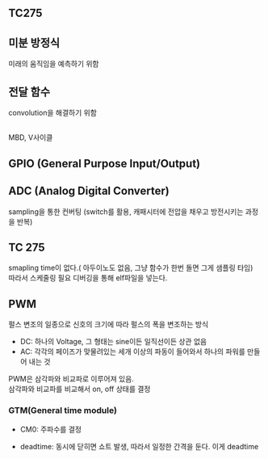 ## TC275

## 미분 방정식

미래의 움직임을 예측하기 위함

## 전달 함수

convolution을 해결하기 위함

##

MBD, V사이클

## GPIO (General Purpose Input/Output)

## ADC (Analog Digital Converter)

sampling을 통한 컨버팅 (switch를 활용, 캐패시터에 전압을 채우고 방전시키는 과정을 반복)

## TC 275

smapling time이 없다.( 아두이노도 없음, 그냥 함수가 한번 돌면 그게 샘플링 타임)  
따라서 스케줄링 필요
디버깅을 통해 elf파일을 넣는다.

## PWM

펄스 변조의 일종으로 신호의 크기에 따라 펄스의 폭을 변조하는 방식

- DC: 하나의 Voltage, 그 형태는 sine이든 일직선이든 상관 없음
- AC: 각각의 페이즈가 맞물려있는 세개 이상의 파동이 들어와서 하나의 파워를 만들어 내는 것

PWM은 삼각파와 비교파로 이루어져 있음.  
삼각파와 비교파를 비교해서 on, off 상태를 결정

### GTM(General time module)
- CM0: 주파수를 결정

- deadtime: 동시에 닫히면 쇼트 발생, 따라서 일정한 간격을 둔다. 이게 deadtime
